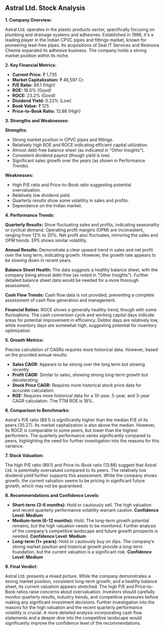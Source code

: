 ## Astral Ltd. Stock Analysis

**1. Company Overview:**

Astral Ltd. operates in the plastic products sector, specifically focusing on plumbing and drainage systems and adhesives.  Established in 1996, it's a leading player in the Indian CPVC pipes and fittings market, known for pioneering lead-free pipes.  Its acquisitions of Seal IT Services and Resinova Chemie expanded its adhesive business.  The company holds a strong market position within its niche.

**2. Key Financial Metrics:**

* **Current Price:** ₹ 1,735
* **Market Capitalization:** ₹ 46,597 Cr.
* **P/E Ratio:** 89.1 (High)
* **ROE:** 18.0% (Good)
* **ROCE:** 23.2% (Good)
* **Dividend Yield:** 0.22% (Low)
* **Book Value:** ₹ 125
* **Price-to-Book Ratio:** 13.88 (High)


**3. Strengths and Weaknesses:**

**Strengths:**

* Strong market position in CPVC pipes and fittings.
* Relatively high ROE and ROCE indicating efficient capital utilization.
* Almost debt-free balance sheet (as indicated in "Other Insights").
* Consistent dividend payout (though yield is low).
* Significant sales growth over the years (as shown in Performance Trends).

**Weaknesses:**

* High P/E ratio and Price-to-Book ratio suggesting potential overvaluation.
* Relatively low dividend yield.
* Quarterly results show some volatility in sales and profits.
* Dependence on the Indian market.


**4. Performance Trends:**

**Quarterly Results:** Show fluctuating sales and profits, indicating seasonality or cyclical demand.  Operating profit margins (OPM) are inconsistent, ranging from 12% to 20%.  Net profit also fluctuates, mirroring the sales and OPM trends. EPS shows similar volatility.

**Annual Results:**  Demonstrate a clear upward trend in sales and net profit over the long term, indicating growth.  However, the growth rate appears to be slowing down in recent years.

**Balance Sheet Health:**  The data suggests a healthy balance sheet, with the company being almost debt-free (as noted in "Other Insights").  Further detailed balance sheet data would be needed for a more thorough assessment.

**Cash Flow Trends:**  Cash flow data is not provided, preventing a complete assessment of cash flow generation and management.

**Financial Ratios:** ROCE shows a generally healthy trend, though with some fluctuations.  The cash conversion cycle and working capital days indicate areas for potential improvement in efficiency.  Debtor days are relatively low, while inventory days are somewhat high, suggesting potential for inventory optimization.


**5. Growth Metrics:**

Precise calculation of CAGRs requires more historical data. However, based on the provided annual results:

* **Sales CAGR:** Appears to be strong over the long term but slowing recently.
* **Profit CAGR:** Similar to sales, showing strong long-term growth but decelerating.
* **Stock Price CAGR:** Requires more historical stock price data for accurate calculation.
* **ROE:**  Requires more historical data for a 10-year, 5-year, and 3-year CAGR calculation.  The TTM ROE is 18%.


**6. Comparison to Benchmarks:**

Astral's P/E ratio (89.1) is significantly higher than the median P/E of its peers (35.27).  Its market capitalization is also above the median.  However, its ROCE is comparable to some peers, but lower than the highest performers.  The quarterly performance varies significantly compared to peers, highlighting the need for further investigation into the reasons for this variance.


**7. Stock Valuation:**

The high P/E ratio (89.1) and Price-to-Book ratio (13.88) suggest that Astral Ltd. is potentially overvalued compared to its peers.  The relatively low dividend yield further supports this assessment.  While the company shows growth, the current valuation seems to be pricing in significant future growth, which may not be guaranteed.


**8. Recommendations and Confidence Levels:**

* **Short-term (3-6 months):** Hold or cautiously sell.  The high valuation and recent quarterly performance volatility warrant caution.  **Confidence Level: Medium**
* **Medium-term (6-12 months):** Hold.  The long-term growth potential remains, but the high valuation needs to be monitored.  Further analysis of the company's competitive landscape and future growth prospects is needed. **Confidence Level: Medium**
* **Long-term (1+ years):**  Hold or cautiously buy on dips.  The company's strong market position and historical growth provide a long-term foundation, but the current valuation is a significant risk.  **Confidence Level: Medium**


**9. Final Verdict:**

Astral Ltd. presents a mixed picture.  While the company demonstrates a strong market position, consistent long-term growth, and a healthy balance sheet, its current valuation appears stretched.  The high P/E and Price-to-Book ratios raise concerns about overvaluation.  Investors should carefully monitor quarterly results, industry trends, and competitive pressures before making any significant investment decisions.  Further investigation into the reasons for the high valuation and the recent quarterly performance volatility is crucial.  A more detailed analysis incorporating cash flow statements and a deeper dive into the competitive landscape would significantly improve the confidence level of the recommendations.
